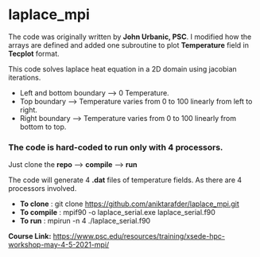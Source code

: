 # laplace_mpi
The code was originally written by **John Urbanic, PSC**. I modified how the arrays are defined and added one subroutine to plot **Temperature** field in **Tecplot** format.

This code solves laplace heat equation in a 2D domain using jacobian iterations. 
* Left and bottom boundary --> 0 Temperature.
* Top boundary   --> Temperature varies from 0 to 100 linearly from left to right.
* Right boundary --> Temperature varies from 0 to 100 linearly from bottom to top.

### The code is hard-coded to run only with 4 processors.
Just clone the **repo** --> **compile** --> **run**

The code will generate 4 **.dat** files of temperature fields. As there are 4 processors involved.

* **To clone** : git clone https://github.com/aniktarafder/laplace_mpi.git
* **To compile** : mpif90 -o laplace_serial.exe laplace_serial.f90
* **To run**     : mpirun -n 4 ./laplace_serial.f90

**Course Link:** https://www.psc.edu/resources/training/xsede-hpc-workshop-may-4-5-2021-mpi/
